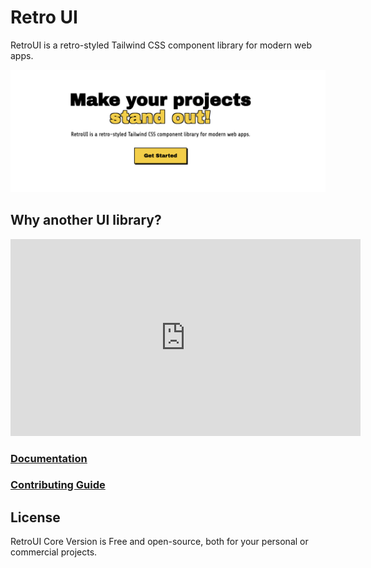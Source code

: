 # Retro UI
RetroUI is a retro-styled Tailwind CSS component library for modern web apps.

![RetroUI banner](./public/banner.png)

## Why another UI library?
<iframe width="560" height="315" src="https://www.youtube.com/embed/7goHwy6k3gU?si=ujdg4aRfEPpVuXJ5" title="YouTube video player" frameborder="0" allow="accelerometer; autoplay; clipboard-write; encrypted-media; gyroscope; picture-in-picture; web-share" referrerpolicy="strict-origin-when-cross-origin" allowfullscreen></iframe>


### [Documentation](https://ui.ariflogs.com/components)
### [Contributing Guide](./CONTRIBUTING.md)

## License
RetroUI Core Version is Free and open-source, both for your personal or commercial projects.